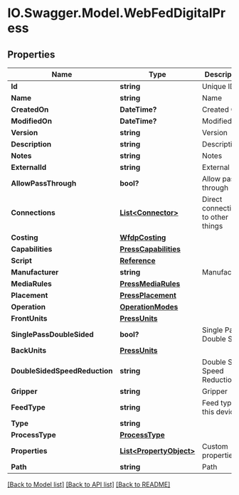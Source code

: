 # IO.Swagger.Model.WebFedDigitalPress
## Properties

Name | Type | Description | Notes
------------ | ------------- | ------------- | -------------
**Id** | **string** | Unique ID | [optional] 
**Name** | **string** | Name | 
**CreatedOn** | **DateTime?** | Created On | [optional] 
**ModifiedOn** | **DateTime?** | Modified On | [optional] 
**Version** | **string** | Version | [optional] 
**Description** | **string** | Description | [optional] 
**Notes** | **string** | Notes | [optional] 
**ExternalId** | **string** | External ID | [optional] 
**AllowPassThrough** | **bool?** | Allow pass-through | [optional] 
**Connections** | [**List&lt;Connector&gt;**](Connector.md) | Direct connections to other things | [optional] 
**Costing** | [**WfdpCosting**](WfdpCosting.md) |  | 
**Capabilities** | [**PressCapabilities**](PressCapabilities.md) |  | 
**Script** | [**Reference**](Reference.md) |  | [optional] 
**Manufacturer** | **string** | Manufacturer | 
**MediaRules** | [**PressMediaRules**](PressMediaRules.md) |  | 
**Placement** | [**PressPlacement**](PressPlacement.md) |  | 
**Operation** | [**OperationModes**](OperationModes.md) |  | 
**FrontUnits** | [**PressUnits**](PressUnits.md) |  | 
**SinglePassDoubleSided** | **bool?** | Single Pass Double Sided | [optional] 
**BackUnits** | [**PressUnits**](PressUnits.md) |  | [optional] 
**DoubleSidedSpeedReduction** | **string** | Double Sided Speed Reduction | [optional] 
**Gripper** | **string** | Gripper | [optional] 
**FeedType** | **string** | Feed type of this device | 
**Type** | **string** |  | 
**ProcessType** | [**ProcessType**](ProcessType.md) |  | 
**Properties** | [**List&lt;PropertyObject&gt;**](PropertyObject.md) | Custom properties | [optional] 
**Path** | **string** | Path | [optional] 

[[Back to Model list]](../README.md#documentation-for-models) [[Back to API list]](../README.md#documentation-for-api-endpoints) [[Back to README]](../README.md)

